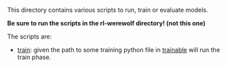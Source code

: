 This directory contains various scripts to run, train or evaluate models.

**Be sure to run the scripts in the rl-werewolf directory! (not this one)**

The scripts are:
- [train](train.sh): given the path to some training python file in [trainable](../src/trainable) will run the train phase.